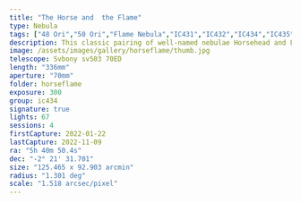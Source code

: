 ```yaml
---
title: "The Horse and  the Flame"
type: Nebula
tags: ["48 Ori","50 Ori","Flame Nebula","IC431","IC432","IC434","IC435","NGC2023","NGC2024","Orion B","The star Alnitak (ζ Ori)","The star σ Ori"]
description: This classic pairing of well-named nebulae Horsehead and Flame is one of my favorite regions in the night sky. It has a bit of everything, from a brilliantly shining star to bright tongues of heat blazing from the Flame Nebula, to the horse head's shadow casting a silhouette on billowing intergalactic dust. I'll keep improving my technique for this target!
image: /assets/images/gallery/horseflame/thumb.jpg
telescope: Svbony sv503 70ED
length: "336mm"
aperture: "70mm"
folder: horseflame
exposure: 300 
group: ic434
signature: true
lights: 67
sessions: 4
firstCapture: 2022-01-22 
lastCapture: 2022-11-09
ra: "5h 40m 50.4s"
dec: "-2° 21' 31.701"
size: "125.465 x 92.903 arcmin"
radius: "1.301 deg"
scale: "1.518 arcsec/pixel"
---
```


